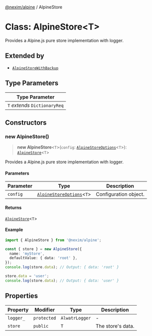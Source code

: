 [@nexim/alpine](../README.md) / AlpineStore

# Class: AlpineStore\<T\>

Provides a Alpine.js pure store implementation with logger.

## Extended by

- [`AlpineStoreWithBackup`](AlpineStoreWithBackup.md)

## Type Parameters

| Type Parameter                |
| ----------------------------- |
| `T` _extends_ `DictionaryReq` |

## Constructors

### new AlpineStore()

> **new AlpineStore**\<`T`\>(`config`: [`AlpineStoreOptions`](../type-aliases/AlpineStoreOptions.md)\<`T`\>): [`AlpineStore`](AlpineStore.md)\<`T`\>

Provides a Alpine.js pure store implementation with logger.

#### Parameters

| Parameter | Type                                                                 | Description           |
| --------- | -------------------------------------------------------------------- | --------------------- |
| `config`  | [`AlpineStoreOptions`](../type-aliases/AlpineStoreOptions.md)\<`T`\> | Configuration object. |

#### Returns

[`AlpineStore`](AlpineStore.md)\<`T`\>

#### Example

```ts
import { AlpineStore } from '@nexim/alpine';

const { store } = new AlpineStore({
  name: 'myStore',
  defaultValue: { data: 'root' },
});
console.log(store.data); // Output: { data: 'root' }

store.data = 'user';
console.log(store.data); // Output: { data: 'user' }
```

## Properties

| Property                       | Modifier    | Type           | Description       |
| ------------------------------ | ----------- | -------------- | ----------------- |
| <a id="logger_"></a> `logger_` | `protected` | `AlwatrLogger` | -                 |
| <a id="store"></a> `store`     | `public`    | `T`            | The store's data. |
